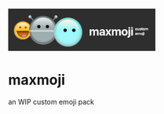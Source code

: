 <img
  src="assets/maxmojibanner.png"
  alt="Alt text"
  title="Optional title"
  style="display: inline-block; margin: 0 auto; max-width: 300px">
# maxmoji
an WIP custom emoji pack
